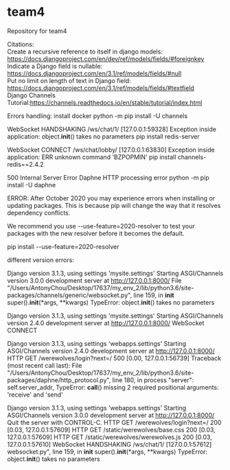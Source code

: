 # team4
Repository for team4

Citations:  
Create a recursive reference to itself in django models: https://docs.djangoproject.com/en/dev/ref/models/fields/#foreignkey  
Indicate a Django field is nullable: https://docs.djangoproject.com/en/3.1/ref/models/fields/#null  
Put no limit on length of text in Django field: https://docs.djangoproject.com/en/3.1/ref/models/fields/#textfield  
Django Channels Tutorial:https://channels.readthedocs.io/en/stable/tutorial/index.html

Errors handling:
install docker
python -m pip install -U channels

WebSocket HANDSHAKING /ws/chat/1/ [127.0.0.1:59328]
Exception inside application: object.__init__() takes no parameters
pip install redis-server

WebSocket CONNECT /ws/chat/lobby/ [127.0.0.1:63830]
Exception inside application: ERR unknown command 'BZPOPMIN'
pip install channels-redis==2.4.2

500 Internal Server Error
Daphne HTTP processing error
python -m pip install -U daphne


ERROR: After October 2020 you may experience errors when installing or updating packages. This is because pip will change the way that it resolves dependency conflicts.

We recommend you use --use-feature=2020-resolver to test your packages with the new resolver before it becomes the default.

pip install --use-feature=2020-resolver 

different version errors:

Django version 3.1.3, using settings 'mysite.settings'
Starting ASGI/Channels version 3.0.0 development server at http://127.0.0.1:8000/ 
File "/Users/AntonyChou/Desktop/17637/my_env_2/lib/python3.6/site-packages/channels/generic/websocket.py", line 159, in __init__
    super().__init__(*args, **kwargs)
TypeError: object.__init__() takes no parameters

Django version 3.1.3, using settings 'mysite.settings'
Starting ASGI/Channels version 2.4.0 development server at http://127.0.0.1:8000/
WebSocket CONNECT

Django version 3.1.3, using settings 'webapps.settings'
Starting ASGI/Channels version 2.4.0 development server at http://127.0.0.1:8000/
HTTP GET /werewolves/login?next=/ 500 [0.00, 127.0.0.1:56739]
Traceback (most recent call last):
  File "/Users/AntonyChou/Desktop/17637/my_env_2/lib/python3.6/site-packages/daphne/http_protocol.py", line 180, in process
    "server": self.server_addr,
TypeError: __call__() missing 2 required positional arguments: 'receive' and 'send'

Django version 3.1.3, using settings 'webapps.settings'
Starting ASGI/Channels version 3.0.0 development server at http://127.0.0.1:8000/
Quit the server with CONTROL-C.
HTTP GET /werewolves/login?next=/ 200 [0.03, 127.0.0.1:57609]
HTTP GET /static/werewolves/base.css 200 [0.03, 127.0.0.1:57609]
HTTP GET /static/werewolves/werewolves.js 200 [0.03, 127.0.0.1:57610]
WebSocket HANDSHAKING /ws/chat/1/ [127.0.0.1:57612]
websocket.py", line 159, in __init__
    super().__init__(*args, **kwargs)
TypeError: object.__init__() takes no parameters